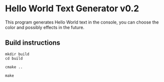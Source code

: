 # Hello World Text Generator v0.2

This program generates Hello World text in the console, you can choose the color and possibly effects in the future.

## Build instructions
```
mkdir build
cd build

cmake ..

make
```
